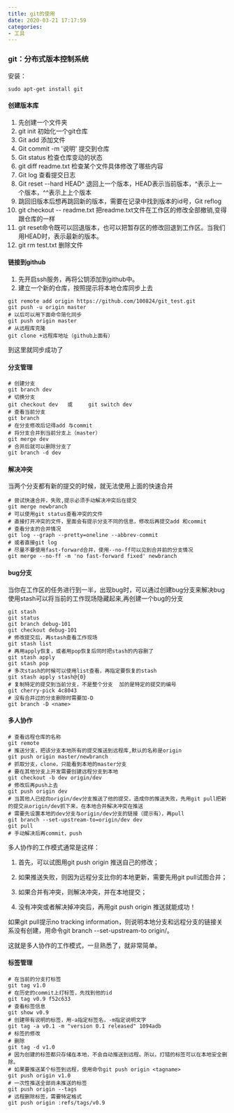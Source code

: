 ```yaml
---
title: git的使用
date: 2020-03-21 17:17:59
categories:
- 工具
---
```

### git：分布式版本控制系统  
安装：
```
sudo apt-get install git
```
#### 创建版本库  
1. 先创建一个文件夹
2. git init 初始化一个git仓库
3. Git add <file> 添加文件
4. Git commit -m '说明'  提交到仓库
5. Git status 检查仓库变动的状态
6. git diff readme.txt 检查某个文件具体修改了哪些内容
7. Git log 查看提交日志
8. Git reset --hard HEAD^ 退回上一个版本，HEAD表示当前版本，^表示上一个版本，^^表示上上个版本
9. 跳回旧版本后想再跳回新的版本，需要在记录中找到版本的id号，Git reflog
10. git checkout -- readme.txt 把readme.txt文件在工作区的修改全部撤销,变得跟仓库的一样
11. git reset命令既可以回退版本，也可以把暂存区的修改回退到工作区。当我们用HEAD时，表示最新的版本。
12. git rm test.txt 删除文件

#### 链接到github
1. 先开启ssh服务，再将公钥添加到github中。
2. 建立一个新的仓库，按照提示将本地仓库同步上去
```
git remote add origin https://github.com/100824/git_test.git
git push -u origin master
# 以后可以用下面命令简化同步
git push origin master
# 从远程库克隆
git clone +远程库地址（github上面有）
```
到这里就同步成功了

#### 分支管理
```
# 创建分支
git branch dev
# 切换分支
git checkout dev   或     git switch dev
# 查看当前分支
git branch
# 在分支修改后记得add 与commit
# 将分支合并到当前分支上（master）
git merge dev
# 合并后就可以删除分支了
git branch -d dev
```
#### 解决冲突
当两个分支都有新的提交的时候，就无法使用上面的快速合并
```
# 尝试快速合并，失败,提示必须手动解决冲突后在提交
git merge newbranch
# 可以使用git status查看冲突的文件
# 直接打开冲突的文件，里面会有提示分支不同的信息，修改后再提交add 和commit
# 查看分支的合并情况
git log --graph --pretty=oneline --abbrev-commit
# 或者直接git log
# 尽量不要使用fast-forward合并，使用--no-ff可以见到合并前的分支情况
git merge --no-ff -m 'no fast-forward fixed' newbranch
```
#### bug分支
当你在工作区的任务进行到一半，出现bug时，可以通过创建bug分支来解决bug
使用stash可以将当前的工作现场隐藏起来,再创建一个bug的分支
```
git stash
git status
git branch debug-101
git checkout debug-101
# 修改提交后，再stash查看工作现场
git stash list
# 再用apply恢复，或者用pop恢复后同时把stash的内容删了
git stash apply
git stash pop
# 多次stash的时候可以使用list查看，再指定要恢复的stash
git stash apply stash@{0}
# 复制特定的提交到当前分支，不是整个分支  加的是特定的提交的编号
git cherry-pick 4c8043 
# 没有合并过的分支删除时需要加-D
git branch -D <name>
```
#### 多人协作
```
# 查看远程仓库的名称
git remote
# 推送分支，把该分支本地所有的提交推送到远程库,默认的名称是origin
git push origin master/newbranch
# 抓取分支，clone，只能看到本地的master分支
# 要在其他分支上开发需要创建远程分支到本地
git checkout -b dev origin/dev
# 修改后再push上去
git push origin dev
# 当其他人已经向origin/dev分支推送了他的提交，造成你的推送失败，先用git pull把新的提交从origin/dev抓下来，在本地合并解决冲突在推送
# 需要先设置本地的dev分支与origin/dev分支的链接（提示有），再pull
git branch --set-upstream-to=origin/dev dev
git pull
# 手动解决后再commit，push
```
多人协作的工作模式通常是这样：

1. 首先，可以试图用git push origin <branch-name>推送自己的修改；

2. 如果推送失败，则因为远程分支比你的本地更新，需要先用git pull试图合并；

3. 如果合并有冲突，则解决冲突，并在本地提交；

4. 没有冲突或者解决掉冲突后，再用git push origin <branch-name>推送就能成功！

如果git pull提示no tracking information，则说明本地分支和远程分支的链接关系没有创建，用命令git branch --set-upstream-to <branch-name> origin/<branch-name>。

这就是多人协作的工作模式，一旦熟悉了，就非常简单。

#### 标签管理
```
# 在当前的分支打标签
git tag v1.0
# 在历史的commit上打标签，先找到他的id
git tag v0.9 f52c633
# 查看标签信息
git show v0.9
# 创建带有说明的标签，用-a指定标签名，-m指定说明文字
git tag -a v0.1 -m "version 0.1 released" 1094adb
# 标签的修改
# 删除
git tag -d v1.0
# 因为创建的标签都只存储在本地，不会自动推送到远程。所以，打错的标签可以在本地安全删除。
# 如果要推送某个标签到远程，使用命令git push origin <tagname>
git push origin v1.0
# 一次性推送全部尚未推送的标签
git push origin --tags
# 远程删除标签，需要特定格式
git push origin :refs/tags/v0.9
```




